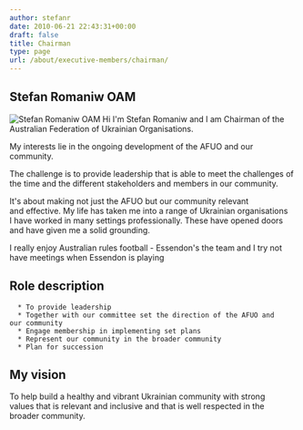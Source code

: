 ```yaml
---
author: stefanr
date: 2010-06-21 22:43:31+00:00
draft: false
title: Chairman
type: page
url: /about/executive-members/chairman/
---
```


## Stefan Romaniw OAM


![Stefan Romaniw OAM](http://www.ozeukes.com/wp-content/uploads/2010/06/Stefan-200x300.jpg)
Hi I'm Stefan Romaniw and I am Chairman of the Australian Federation of Ukrainian Organisations.

My interests lie in the ongoing development of the AFUO and our community.

The challenge is to provide leadership that is able to meet the challenges of the time and the different stakeholders and members in our community.

It's about making not just the AFUO but our community relevant and effective. My life has taken me into a range of Ukrainian organisations I have worked in many settings professionally. These have opened doors and have given me a solid grounding.

I really enjoy Australian rules football - Essendon's the team and I try not have meetings when Essendon is playing


## Role description





	  * To provide leadership
	  * Together with our committee set the direction of the AFUO and our community
	  * Engage membership in implementing set plans
	  * Represent our community in the broader community
	  * Plan for succession



## My vision


To help build a healthy and vibrant Ukrainian community with strong values that is relevant and inclusive and that is well respected in the broader community.
